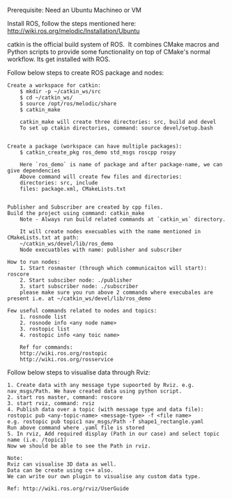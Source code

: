 Prerequisite: Need an Ubuntu Machineo or VM

Install ROS, follow the steps mentioned here:
http://wiki.ros.org/melodic/Installation/Ubuntu

catkin is the official build system of ROS.  It combines CMake macros and Python scripts to provide some functionality on top of CMake's normal workflow. Its get installed with ROS.


Follow below steps to create ROS package and nodes:

	Create a workspace for catkin:
		$ mkdir -p ~/catkin_ws/src
		$ cd ~/catkin_ws/
		$ source /opt/ros/melodic/share
		$ catkin_make

		catkin_make will create three directories: src, build and devel
		To set up ctakin directories, command: source devel/setup.bash


	Create a package (workspace can have multiple packages):
		$ catkin_create_pkg ros_demo std_msgs roscpp rospy

		Here `ros_demo` is name of package and after package-name, we can give dependencies
		Above command will create few files and directories:
		directories: src, include
		files: package.xml, CMakeLists.txt


	Publisher and Subscriber are created by cpp files.
	Build the project using command: catkin_make
		Note - Always run build related commands at `catkin_ws` directory.

		It will create nodes execuables with the name mentioned in CMakeLists.txt at path:
		~/catkin_ws/devel/lib/ros_demo 
		Node execuatbles with name: publisher and subscriber

	How to run nodes:
		1. Start rosmaster (through which communicaiton will start): roscore
		2. Start subsciber node: ./publisher
		3. start subscriber node: ./subscriber
		please make sure you run above 2 commands where execubales are present i.e. at ~/catkin_ws/devel/lib/ros_demo 

	Few useful commands related to nodes and topics:
		1. rosnode list
		2. rosnode info <any node name>
		3. rostopic list
		4. rostopic info <any toic name>
		
		Ref for commands:
		http://wiki.ros.org/rostopic
		http://wiki.ros.org/rosservice


Follow below steps to visualise data through Rviz:
	
	1. Create data with any message type supoorted by Rviz. e.g. nav_msgs/Path. We have created data using python script.
	2. start ros master, command: roscore
	3. start rviz, command: rviz
	4. Publish data over a topic (with message type and data file): rostopic pub <any-topic-name> <message-type> -f <file name>
	e.g. rostopic pub topic1 nav_msgs/Path -f shape1_rectangle.yaml
	Run above command where .yaml file is stored
	5. In rviz, Add required display (Path in our case) and select topic name (i.e. /topic1)
	Now we should be able to see the Path in rviz.

	Note:
	Rviz can visualise 3D data as well.
	Data can be create using c++ also. 
	We can write our own plugin to visualise any custom data type.

	Ref: http://wiki.ros.org/rviz/UserGuide
